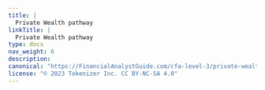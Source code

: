 ```yaml
---
title: |
  Private Wealth pathway
linkTitle: |
  Private Wealth pathway
type: docs
nav_weight: 6
description: 
canonical: "https://FinancialAnalystGuide.com/cfa-level-3/private-wealth-pathway/"
license: "© 2023 Tokenizer Inc. CC BY-NC-SA 4.0"
---
```

